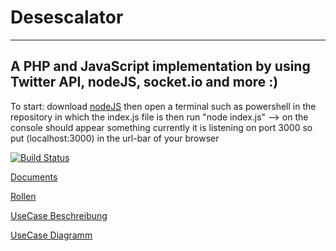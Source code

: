 # Desescalator #
---
A PHP and JavaScript implementation by using Twitter API, nodeJS, socket.io and more :)
---
To start: download [nodeJS](https://nodejs.org/en/)
then open a terminal such as powershell in the repository in which the index.js file is
then run "node index.js" --> on the console should appear something
currently it is listening on port 3000
so put (localhost:3000) in the url-bar of your browser

[![Build Status](https://travis-ci.com/mesopotato/desescalator.svg?branch=master)](https://travis-ci.com/mesopotato/desescalator)

[Documents](https://drive.google.com/open?id=1Jv7LSfT_MDGi3HYUMKRcH5u5S9tPgUTS)

[Rollen](https://docs.google.com/document/d/17g6ulZsMIqNvBnC-qucA-jeRMrgcY7waidRa3mth2Q4/edit?usp=sharing)

[UseCase Beschreibung](https://docs.google.com/document/d/1oz9qOeU4OIjTCA6z2dbuM8Hj8swJ7ajjOvCC6fgAboM/edit?usp=sharing)

[UseCase Diagramm](https://drive.google.com/file/d/12pSeUfSbhQNWHmQcqW2j2ku75_hxw0Ws/view?usp=sharing)

